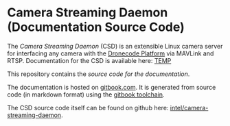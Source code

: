 # Camera Streaming Daemon (Documentation Source Code)

The *Camera Streaming Daemon* (CSD) is an extensible Linux camera server for interfacing any camera with the [Dronecode Platform](https://www.dronecode.org/) via MAVLink and RTSP. Documentation for the CSD is available here: [TEMP](https://hamishwillee.gitbooks.io/camera-streaming-daemon/content/en/)

This repository contains the *source code for the documentation*.

The documentation is hosted on [gitbook.com](https://www.gitbook.com/book/hamishwillee/dronecode-camera-server-sdk/details). It is generated from source code (in markdown format) using the [gitbook toolchain](https://toolchain.gitbook.com/). 

The CSD source code itself can be found on github here: [intel/camera-streaming-daemon](https://github.com/intel/camera-streaming-daemon/).

